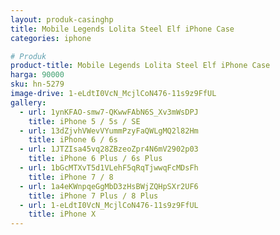 ```yaml
---
layout: produk-casinghp
title: Mobile Legends Lolita Steel Elf iPhone Case
categories: iphone

# Produk
product-title: Mobile Legends Lolita Steel Elf iPhone Case
harga: 90000
sku: hn-5279
image-drive: 1-eLdtI0VcN_McjlCoN476-11s9z9FfUL
gallery:
  - url: 1ynKFAO-smw7-QKwwFAbN6S_Xv3mWsDPJ
    title: iPhone 5 / 5s / SE
  - url: 13dZjvhVWevVYummPzyFaQWLgMQ2l82Hm
    title: iPhone 6 / 6s
  - url: 1JTZIsa45vq28ZBzeoZpr4N6mV2902p03
    title: iPhone 6 Plus / 6s Plus
  - url: 1bGcMTXvT5d1VLehF5qRqTjwwqFcMDsFh
    title: iPhone 7 / 8
  - url: 1a4eKWnpqeGgMbD3zHsBWjZQHpSXr2UF6
    title: iPhone 7 Plus / 8 Plus
  - url: 1-eLdtI0VcN_McjlCoN476-11s9z9FfUL
    title: iPhone X
---
```

